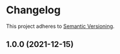 # Changelog

This project adheres to [Semantic Versioning](https://semver.org/).

## 1.0.0 (2021-12-15)


